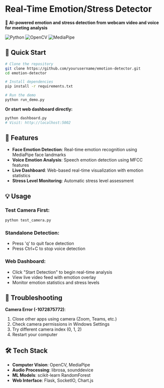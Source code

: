 # Real-Time Emotion/Stress Detector

🎯 **AI-powered emotion and stress detection from webcam video and voice for meeting analysis**

![Python](https://img.shields.io/badge/python-v3.8+-blue.svg)
![OpenCV](https://img.shields.io/badge/OpenCV-4.x-green.svg)
![MediaPipe](https://img.shields.io/badge/MediaPipe-latest-orange.svg)

## 🚀 Quick Start

```bash
# Clone the repository
git clone https://github.com/yourusername/emotion-detector.git
cd emotion-detector

# Install dependencies
pip install -r requirements.txt

# Run the demo
python run_demo.py
```

**Or start web dashboard directly:**
```bash
python dashboard.py
# Visit: http://localhost:5002
```

## 🎯 Features

- **Face Emotion Detection**: Real-time emotion recognition using MediaPipe face landmarks
- **Voice Emotion Analysis**: Speech emotion detection using MFCC features
- **Live Dashboard**: Web-based real-time visualization with emotion statistics
- **Stress Level Monitoring**: Automatic stress level assessment

## 💡 Usage

### Test Camera First:
```bash
python test_camera.py
```

### Standalone Detection:
- Press 'q' to quit face detection
- Press Ctrl+C to stop voice detection

### Web Dashboard:
- Click "Start Detection" to begin real-time analysis
- View live video feed with emotion overlay
- Monitor emotion statistics and stress levels

## 🔧 Troubleshooting

**Camera Error (-1072875772)**:
1. Close other apps using camera (Zoom, Teams, etc.)
2. Check camera permissions in Windows Settings
3. Try different camera index (0, 1, 2)
4. Restart your computer

## 🛠️ Tech Stack

- **Computer Vision**: OpenCV, MediaPipe
- **Audio Processing**: librosa, sounddevice
- **ML Models**: scikit-learn RandomForest
- **Web Interface**: Flask, SocketIO, Chart.js